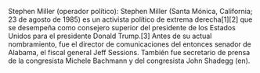Stephen Miller (operador político): Stephen Miller (Santa Mónica, California; 23 de agosto de 1985) es un activista político de extrema derecha[1]​[2]​ que se desempeña como consejero superior del presidente de los Estados Unidos para el presidente Donald Trump.[3]​ Antes de su actual nombramiento, fue el director de comunicaciones del entonces senador de Alabama, el fiscal general Jeff Sessions. También fue secretario de prensa de la congresista Michele Bachmann y del congresista John Shadegg (en).
